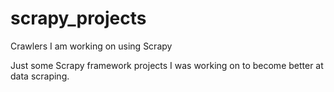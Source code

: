 # scrapy_projects
Crawlers I am working on using Scrapy

Just some Scrapy framework projects I was working on to become better at data scraping.

